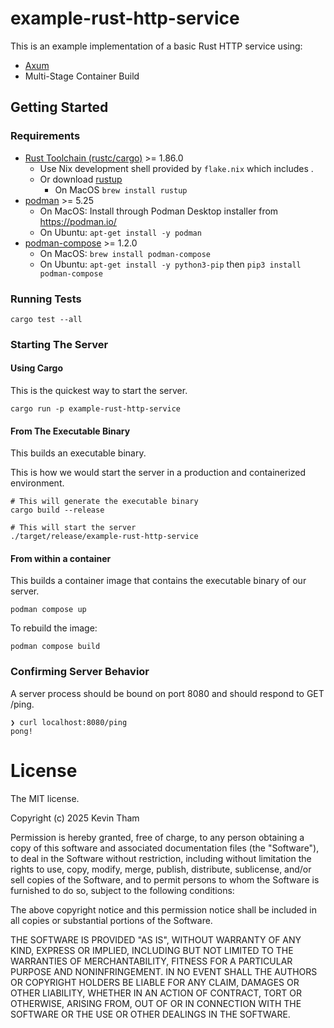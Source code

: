 # example-rust-http-service
This is an example implementation of a basic Rust HTTP service using:

* [Axum](https://github.com/tokio-rs/axum)
* Multi-Stage Container Build

## Getting Started

### Requirements
- [Rust Toolchain (rustc/cargo)](https://www.rust-lang.org/tools/install) >= 1.86.0
  * Use Nix development shell provided by `flake.nix` which includes .
  * Or download [rustup](https://www.rust-lang.org/tools/install)
    - On MacOS `brew install rustup`
- [podman](https://podman.io/) >= 5.25
  * On MacOS: Install through Podman Desktop installer from https://podman.io/
  * On Ubuntu: `apt-get install -y podman`
- [podman-compose](https://docs.podman.io/en/stable/markdown/podman-compose.1.html) >= 1.2.0
  * On MacOS: `brew install podman-compose`
  * On Ubuntu: `apt-get install -y python3-pip` then `pip3 install podman-compose`

### Running Tests
```
cargo test --all
```

### Starting The Server

#### Using Cargo
This is the quickest way to start the server.

```
cargo run -p example-rust-http-service
```

#### From The Executable Binary
This builds an executable binary.

This is how we would start the server in a production and containerized environment.

```
# This will generate the executable binary
cargo build --release

# This will start the server
./target/release/example-rust-http-service
```

#### From within a container
This builds a container image that contains the executable binary of our server.

```
podman compose up
```

To rebuild the image:
```
podman compose build
```

### Confirming Server Behavior
A server process should be bound on port 8080 and should respond to GET /ping.

```
❯ curl localhost:8080/ping
pong!
```

# License
The MIT license.

Copyright (c) 2025 Kevin Tham

Permission is hereby granted, free of charge, to any person obtaining a copy of this software and associated documentation files (the "Software"), to deal in the Software without restriction, including without limitation the rights to use, copy, modify, merge, publish, distribute, sublicense, and/or sell copies of the Software, and to permit persons to whom the Software is furnished to do so, subject to the following conditions:

The above copyright notice and this permission notice shall be included in all copies or substantial portions of the Software.

THE SOFTWARE IS PROVIDED "AS IS", WITHOUT WARRANTY OF ANY KIND, EXPRESS OR IMPLIED, INCLUDING BUT NOT LIMITED TO THE WARRANTIES OF MERCHANTABILITY, FITNESS FOR A PARTICULAR PURPOSE AND NONINFRINGEMENT. IN NO EVENT SHALL THE AUTHORS OR COPYRIGHT HOLDERS BE LIABLE FOR ANY CLAIM, DAMAGES OR OTHER LIABILITY, WHETHER IN AN ACTION OF CONTRACT, TORT OR OTHERWISE, ARISING FROM, OUT OF OR IN CONNECTION WITH THE SOFTWARE OR THE USE OR OTHER DEALINGS IN THE SOFTWARE.
